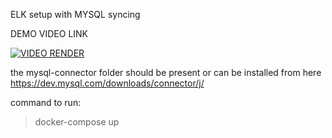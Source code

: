 ELK setup with MYSQL syncing

DEMO VIDEO LINK

[![VIDEO RENDER](https://img.youtube.com/vi/PYF8Y47qZQY/0.jpg)](https://www.youtube.com/watch?v=PYF8Y47qZQY)



the mysql-connector folder should be present or can be installed from here
https://dev.mysql.com/downloads/connector/j/


command to run:
> docker-compose up
